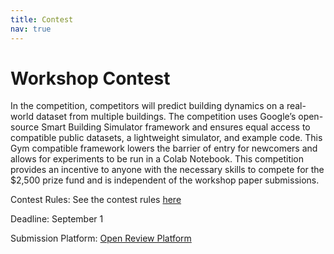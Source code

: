 ```yaml
---
title: Contest
nav: true
---
```


# Workshop Contest

In the competition, competitors will predict building dynamics on a real-world dataset from multiple buildings. The competition uses Google’s open-source Smart Building Simulator framework and ensures equal access to compatible public datasets, a lightweight simulator, and example code. This Gym compatible framework lowers the barrier of entry for newcomers and allows for experiments to be run in a Colab Notebook. This competition provides an incentive to anyone with the necessary skills to compete for the $2,500 prize fund and is independent of the workshop paper submissions.

Contest Rules:
See the contest rules [here](https://docs.google.com/document/d/1ToQj7Nlj3Ht0M9qzFvcAEQfSCnqDpWWS9YXhE14Z0To/edit?tab=t.0#heading=h.nnac31mqr1jg)

Deadline: September 1

Submission Platform: [Open Review Platform](https://openreview.net/group?id=NeurIPS.cc/2025/Workshop/UrbanAI&referrer=%5BHomepage%5D(%2F)#tab-recent-activity)

